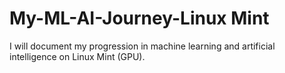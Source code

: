 # My-ML-AI-Journey-Linux Mint 
I will document my progression in machine learning and artificial intelligence on Linux Mint (GPU).
